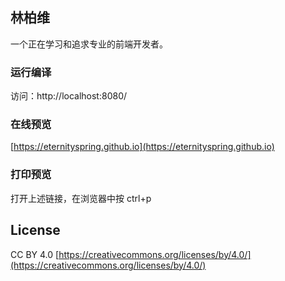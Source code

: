 ## 林柏维
一个正在学习和追求专业的前端开发者。

### 运行编译
访问：http://localhost:8080/
### 在线预览
[https://eternityspring.github.io](https://eternityspring.github.io)
### 打印预览
打开上述链接，在浏览器中按
    ctrl+p

## License
CC BY 4.0  [https://creativecommons.org/licenses/by/4.0/](https://creativecommons.org/licenses/by/4.0/)
